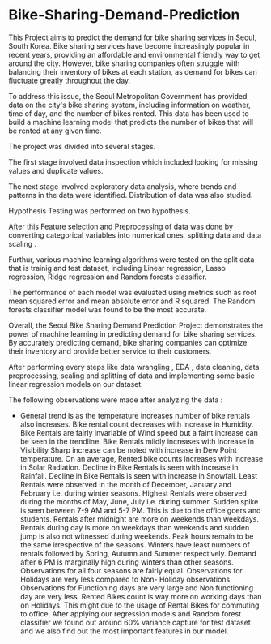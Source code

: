 # Bike-Sharing-Demand-Prediction

This Project aims to predict the demand for bike sharing services in Seoul, South Korea. Bike sharing services have become increasingly popular in recent years, providing an affordable and environmental friendly way to get around the city. However, bike sharing companies often struggle with balancing their inventory of bikes at each station, as demand for bikes can fluctuate greatly throughout the day.

To address this issue, the Seoul Metropolitan Government has provided data on the city's bike sharing system, including information on weather, time of day, and the number of bikes rented. This data has been used to build a machine learning model that predicts the number of bikes that will be rented at any given time.

The project was divided into several stages.

The first stage involved data inspection which included looking for missing values and duplicate values.

The next stage involved exploratory data analysis, where trends and patterns in the data were identified. Distribution of data was also studied.

Hypothesis Testing was performed on two hypothesis.

After this Feature selection and Preprocessing of data was done by converting categorical variables into numerical ones, splitting data and data scaling .

Furthur, various machine learning algorithms were tested on the split data that is trainig and test dataset, including Linear regression, Lasso regression, Ridge regression and Random forests classifier.

The performance of each model was evaluated using metrics such as root mean squared error and mean absolute error and R squared. The Random forests classifier model was found to be the most accurate.

Overall, the Seoul Bike Sharing Demand Prediction Project demonstrates the power of machine learning in predicting demand for bike sharing services. By accurately predicting demand, bike sharing companies can optimize their inventory and provide better service to their customers.


After performing every steps like data wrangling , EDA , data cleaning, data preprocessing, scaling and splitting of data and implementing some basic linear regression models on our dataset.

The following observations were made after analyzing the data :

* General trend is as the temperature increases number of bike rentals also increases.
Bike rental count decreases with increase in Humidity.
Bike Rentals are fairly invariable of Wind speed but a faint increase can be seen in the trendline.
Bike Rentals mildly increases with increase in Visibility
Sharp increase can be noted with increase in Dew Point temperature.
On an average, Rented bike counts increases with increase in Solar Radiation.
Decline in Bike Rentals is seen with increase in Rainfall.
Decline in Bike Rentals is seen with increase in Snowfall.
Least Rentals were observed in the month of December, January and February i.e. during winter seasons.
Highest Rentals were observed during the months of May, June, July i.e. during summer.
Sudden spike is seen between 7-9 AM and 5-7 PM. This is due to the office goers and students.
Rentals after midnight are more on weekends than weekdays.
Rentals during day is more on weekdays than weekends and sudden jump is also not witnessed during weekends.
Peak hours remain to be the same irrespective of the seasons.
Winters have least numbers of rentals followed by Spring, Autumn and Summer respectively.
Demand after 6 PM is marginally high during winters than other seasons.
Observations for all four seasons are fairly equal.
Observations for Holidays are very less compared to Non- Holiday observations.
Observations for Functioning days are very large and Non functioning day are very less.
Rented Bikes count is way more on working days than on Holidays. This might due to the usage of Rental Bikes for commuting to office.
After applying our regression models and Random forest classifier we found out around 60% variance capture for test dataset and we also find out the most important features in our model.
